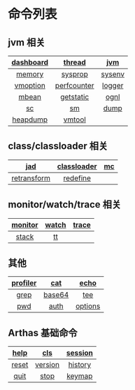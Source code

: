 # 命令列表

## jvm 相关

| [dashboard](dashboard.md) |      [thread](thread.md)      |    [jvm](jvm.md)    |
| :-----------------------: | :---------------------------: | :-----------------: |
|    [memory](memory.md)    |     [sysprop](sysenv.md)      | [sysenv](sysenv.md) |
|  [vmoption](vmoption.md)  | [perfcounter](perfcounter.md) | [logger](logger.md) |
|     [mbean](mbean.md)     |   [getstatic](getstatic.md)   |   [ognl](ognl.md)   |
|        [sc](sc.md)        |          [sm](sm.md)          |   [dump](dump.md)   |
|  [heapdump](heapdump.md)  |      [vmtool](vmtool.md)      |

## class/classloader 相关

|         [jad](jad.md)         | [classloader](classloader.md) | [mc](mc.md) |
| :---------------------------: | :---------------------------: | :---------: |
| [retransform](retransform.md) |    [redefine](redefine.md)    |

## monitor/watch/trace 相关

| [monitor](monitor.md) | [watch](watch.md) | [trace](trace.md) |
| :-------------------: | :---------------: | :---------------: |
|   [stack](stack.md)   |    [tt](tt.md)    |

## 其他

| [profiler](profiler.md) |    [cat](cat.md)    |    [echo](echo.md)    |
| :---------------------: | :-----------------: | :-------------------: |
|     [grep](grep.md)     | [base64](base64.md) |     [tee](tee.md)     |
|      [pwd](pwd.md)      |   [auth](auth.md)   | [options](options.md) |

## Arthas 基础命令

|  [help](help.md)  |     [cls](cls.md)     | [session](session.md) |
| :---------------: | :-------------------: | :-------------------: |
| [reset](reset.md) | [version](version.md) | [history](history.md) |
|  [quit](quit.md)  |    [stop](stop.md)    |  [keymap](keymap.md)  |
